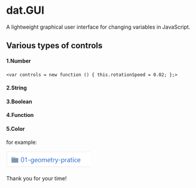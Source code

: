 dat.GUI
===

A lightweight graphical user interface for changing variables in JavaScript.

Various types of controls
---

#### 1.Number
`<var controls = new function () {
    this.rotationSpeed = 0.02;
};>`
#### 2.String

#### 3.Boolean

#### 4.Function

#### 5.Color
for example:<br>
<br>
![](https://github.com/CherryTomato1225/DAT505-GitHub/blob/master/session2/03-HowToCopyCase/textures/example.png)
<br>
<br>
Thank you for your time!
